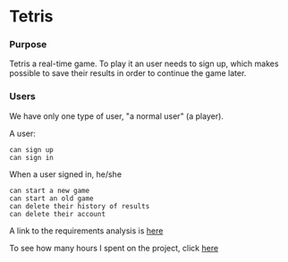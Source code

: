 # Tetris

### Purpose

Tetris a real-time game. To play it an user needs to sign up, which makes possible to save their results in order to continue the game later.

### Users

We have only one type of user, "a normal user" (a player).

A user:

    can sign up
    can sign in

When a user signed in, he/she

    can start a new game
    can start an old game
    can delete their history of results
    can delete their account


A link to the requirements analysis is [here](https://github.com/alisa1eli/ot-harjoitustyo/blob/master/documentation/RequirementsAnalysis.md)

To see how many hours I spent on the project, click [here](https://github.com/alisa1eli/ot-harjoitustyo/blob/master/documentation/Hours%20spent%20on%20the%20project.md)


